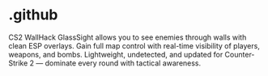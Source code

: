 # .github
CS2 WallHack GlassSight allows you to see enemies through walls with clean ESP overlays. Gain full map control with real-time visibility of players, weapons, and bombs. Lightweight, undetected, and updated for Counter-Strike 2 — dominate every round with tactical awareness.
